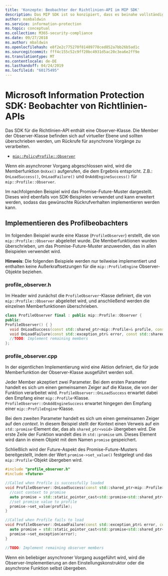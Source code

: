 ```yaml
---
title: 'Konzepte: Beobachter der Richtlinien-API im MIP SDK'
description: Das MIP SDK ist so konzipiert, dass es beinahe vollständig asynchron ist. In diesem Artikel erfahren Sie, wie Beobachter von Richtlinien-APIs implementiert und mit dem Ziel der Asynchronität verwendet werden.
author: msmbaldwin
ms.service: information-protection
ms.topic: conceptual
ms.collection: M365-security-compliance
ms.date: 09/27/2018
ms.author: mbaldwin
ms.openlocfilehash: e8f2e2c775270f81489778ced852a7bb26b5ad1c
ms.sourcegitcommit: fff4c155c52c9ff20bc4931d5ac20c3ea6e2ff9e
ms.translationtype: MT
ms.contentlocale: de-DE
ms.lasthandoff: 04/24/2019
ms.locfileid: "60175495"
---
```

# <a name="microsoft-information-protection-sdk---policy-api-observers"></a>Microsoft Information Protection SDK: Beobachter von Richtlinien-APIs

Das SDK für die Richtlinien-API enthält eine Observer-Klasse. Die Member der Observer-Klasse befinden sich auf virtueller Ebene und sollten überschrieben werden, um Rückrufe für asynchrone Vorgänge zu verarbeiten.

- [`mip::PolicyProfile::Observer`](reference/class_mip_policyprofile_observer.md)

Wenn ein asynchroner Vorgang abgeschlossen wird, wird die Memberfunktion `OnXxx()` aufgerufen, die dem Ergebnis entspricht. Z.B.: `OnLoadSuccess()`, `OnLoadFailure()` und `OnAddEngineSuccess()` für `mip::Profile::Observer`.

Im nachfolgenden Beispiel wird das Promise-Future-Muster dargestellt. Dieses wird ebenfalls von SDK-Beispielen verwendet und kann erweitert werden, sodass das gewünschte Rückrufverhalten implementieren werden kann. 

## <a name="profile-observer-implementation"></a>Implementieren des Profilbeobachters

Im folgenden Beispiel wurde eine Klasse (`ProfileObserver`) erstellt, die von `mip::Profile::Observer` abgeleitet wurde. Die Memberfunktionen wurden überschrieben, um das Promise-Future-Muster anzuwenden, das in allen Beispielen verwendet wird.

**Hinweis**: Die folgenden Beispiele werden nur teilweise implementiert und enthalten keine Außerkraftsetzungen für die `mip::ProfileEngine` Observer-Objekte beziehen.

### <a name="profileobserverh"></a>profile_observer.h

Im Header wird zunächst die `ProfileObserver`-Klasse definiert, die von `mip::Profile::Observer` abgeleitet wird, und anschließend werden die einzelnen Memberfunktionen überschrieben.

```cpp
class ProfileObserver final : public mip::Profile::Observer {
public:
ProfileObserver() { }
  void OnLoadSuccess(const std::shared_ptr<mip::Profile>& profile, const std::shared_ptr<void>& context) override;
  void OnLoadFailure(const std::exception_ptr& error, const std::shared_ptr<void>& context) override;
  //TODO: Implement remaining members
};
```

### <a name="profileobservercpp"></a>profile_observer.cpp

In der eigentlichen Implementierung wird eine Aktion definiert, die für jede Memberfunktion der Observer-Klasse ausgeführt werden soll.

Jeder Member akzeptiert zwei Parameter. Bei dem ersten Parameter handelt es sich um einen gemeinsamen Zeiger auf die Klasse, die von der Funktion verarbeitet wird. `ProfileObserver::OnLoadSuccess` erwartet dabei den Empfang einer `mip::Profile`-Klasse. `ProfileObserver::OnAddEngineSuccess` erwartet hingegen den Empfang einer `mip::ProfileEngine`-Klasse.

Bei dem zweiten Parameter handelt es sich um einen gemeinsamen Zeiger auf den *context*. In diesem Beispiel stellt der Kontext einen Verweis auf ein `std::promise`-Element dar, das als `shared_ptr<void>` übergeben wird. Die erste Zeile der Funktion wandelt dies in `std::promise` um. Dieses Element wird dann in einem Objekt mit dem Namen `promise` gespeichert.

Schließlich wird der Future-Aspekt des Promise-Future-Musters bereitgestellt, indem der Wert `promise->set_value()` festgelegt und das `mip::Profile`-Objekt übergeben wird.

```cpp
#include "profile_observer.h"
#include <future>

//Called when Profile is successfully loaded
void ProfileObserver::OnLoadSuccess(const std::shared_ptr<mip::Profile>& profile, const std::shared_ptr<void>& context) {
  //cast context to promise
  auto promise = std::static_pointer_cast<std::promise<std::shared_ptr<mip::Profile>>>(context);
  //set promise value to profile
  promise->set_value(profile);
}

//Called when Profile fails to load
void ProfileObserver::OnLoadFailure(const std::exception_ptr& error, const std::shared_ptr<void>& context) {
  auto promise = std::static_pointer_cast<std::promise<std::shared_ptr<mip::Profile>>>(context);
  promise->set_exception(error);
}

//TODO: Implement remaining observer members
```

Wenn ein beliebiger asynchroner Vorgang ausgeführt wird, wird die Observer-Implementierung an den Einstellungskonstruktor oder die asynchrone Funktion selbst übergeben. 

